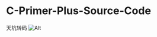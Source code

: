 # C-Primer-Plus-Source-Code
天坑转码
![Alt](https://repobeats.axiom.co/api/embed/7fc496d8af9aeb0f1df9d503df7bed8846dd7562.svg "Repobeats analytics image")